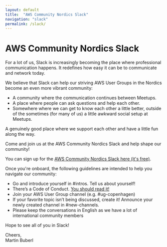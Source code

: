 ```yaml
---
layout: default
title:  "AWS Community Nordics Slack"
navigation: "slack"
permalink: /slack/
---
```


<h1>AWS Community Nordics Slack</h1>
<p>For a lot of us, Slack is increasingly becoming the place where professional communication happens. It redefines how easy it can be to communicate and network today.</p>
<p>We believe that Slack can help our striving AWS User Groups in the Nordics become an even more vibrant community:</p>
<ul>
    <li>A community where the communication continues between Meetups.</li>
    <li>A place where people can ask questions and help each other.</li>
    <li>Somewhere where we can get to know each other a little better, outside of the sometimes (for many of us) a little awkward social setup at Meetups.</li>
</ul>
<p>A genuinely good place where we support each other and have a little fun along the way.</p>
<p>Come and join us at the AWS Community Nordics Slack and help shape our community!</p>
<p>You can sign up for the <a href="https://aws-community-nordics-slackin.herokuapp.com/">AWS Community Nordics Slack here (it's free)</a>.</p>
<p>Once you're onboard, the following guidelines are intended to help you navigate our community:</p>
<ul>
    <li>Go and introduce yourself in #intros. Tell us about yourself!</li>
    <li>There’s a Code of Conduct. <a href="https://docs.google.com/document/d/1CPgLuO9x01_zllR6_4kuKw7sVeICleKrDXiugQSF9Lw/edit">You should read it!</a></li>
    <li>Join your AWS User Group channel (e.g. #ug-copenhagen)</li>
    <li>If your favorite topic isn’t being discussed, create it! Announce your newly created channel in #new-channels.</li>
    <li>Please keep the conversations in English as we have a lot of international community members</li>
</ul>
<p>Hope to see all of you in Slack!</p>
<p>Cheers,<br/>
Martin Buberl</p>